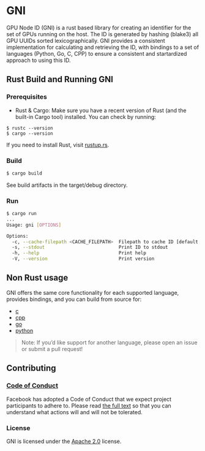 # GNI

GPU Node ID (GNI) is a rust based library for creating an identifier for the set of GPUs running on the host. The ID is generated by hashing (blake3) all GPU UUIDs sorted lexicographically. GNI provides a consistent implementation for calculating and retrieving the ID, with bindings to a set of languages (Python, Go, C, CPP) to ensure a consistent and startardized approach to using this ID.

## Rust Build and Running GNI

### Prerequisites

- Rust & Cargo: Make sure you have a recent version of Rust (and the built-in Cargo tool) installed. You can check by running:
```
$ rustc --version
$ cargo --version
```
If you need to install Rust, visit [rustup.rs](https://rustup.rs/).

### Build
```bash
$ cargo build
```
See build artifacts in the target/debug directory.

### Run
```bash
$ cargo run
...
Usage: gni [OPTIONS]

Options:
  -c, --cache-filepath <CACHE_FILEPATH>  Filepath to cache ID [default: /tmp/gni]
  -s, --stdout                           Print ID to stdout
  -h, --help                             Print help
  -V, --version                          Print version
```

## Non Rust usage

GNI offers the same core functionality for each supported language, provides bindings, and you can build from source for:

- [c](/src/c/README.md)
- [cpp](/src/cpp/README.md)
- [go](/src/go/README.md)
- [python](/src/python/README.md)

> Note: If you’d like support for another language, please open an issue or submit a pull request!

## Contributing

### [Code of Conduct](https://code.fb.com/codeofconduct)

Facebook has adopted a Code of Conduct that we expect project participants to adhere to. Please read [the full text](https://code.fb.com/codeofconduct) so that you can understand what actions will and will not be tolerated.

### License

GNI is licensed under the [Apache 2.0](./LICENSE) license.